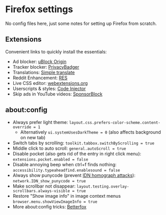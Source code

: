 # Firefox settings

No config files here, just some notes for setting up Firefox from scratch.

## Extensions
Convenient links to quickly install the essentials:
* Ad blocker: [uBlock Origin](https://addons.mozilla.org/firefox/addon/ublock-origin/)
* Tracker blocker: [PrivacyBadger](https://addons.mozilla.org/firefox/addon/privacy-badger17/)
* Translations: [Simple translate](https://addons.mozilla.org/firefox/addon/simple-translate/)
* Reddit Enhancement: [RES](https://addons.mozilla.org/firefox/addon/reddit-enhancement-suite/)
* Live CSS editor: [webextensions.org](https://addons.mozilla.org/firefox/addon/live-editor-for-css-less-sass/)
* Userscripts & styles: [Code Injector](https://addons.mozilla.org/firefox/addon/codeinjector/)
* Skip ads in YouTube videos: [SponsorBlock](https://addons.mozilla.org/firefox/addon/sponsorblock/)

## about:config
* Always prefer light theme: `layout.css.prefers-color-scheme.content-override = 1`
  - Alternatively `ui.systemUsesDarkTheme = 0` (also affects background on new tab)
* Switch tabs by scrolling: `toolkit.tabbox.switchByScrolling = true`
* Middle click to auto scroll: `general.autoScroll = true`
* Disable pocket (also gets rid of the entry in right click menu): `extensions.pocket.enabled = false`
* Disable annoying beep when ctrl+f finds nothing: `accessibility.typeaheadfind.enablesound = false`
* Always show punycode (prevent [IDN homograph attacks](https://en.wikipedia.org/wiki/IDN_homograph_attack)): `network.IDN_show_punycode = true`
* Make scrollbar not disappear: `layout.testing.overlay-scrollbars.always-visible = true`
* Restore "Show image info" in image context menus `browser.menu.showViewImageInfo = true`
* More about:config tricks: [Betterfox](https://github.com/yokoffing/Betterfox)
